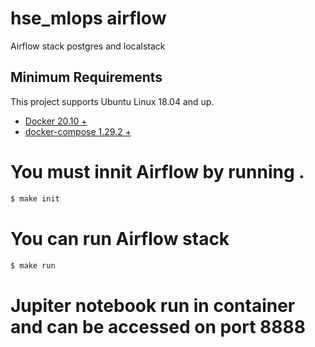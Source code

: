 # hse_mlops airflow 
Airflow stack postgres and localstack 

## Minimum Requirements
This project supports Ubuntu Linux 18.04 and up. 
- [Docker 20.10 +](https://docs.docker.com/)
- [docker-compose  1.29.2 + ](https://docs.docker.com/compose/)

 # You must innit Airflow by running . 

```bash
$ make init 
```
# You can run Airflow stack 

```bash
$ make run 
```

# Jupiter notebook run in container and can be accessed on port 8888

 